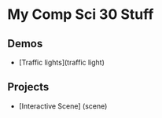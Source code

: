 # My Comp Sci 30 Stuff

## Demos
- [Traffic lights](traffic light)

## Projects
- [Interactive Scene] (scene)
